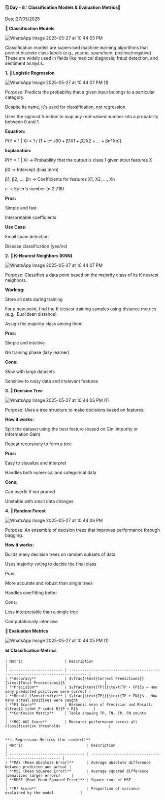 **🗓 Day - 8 : Classification Models & Evaluation Metrics🚀**

Date:27/05/2025

**🧠 Classification Models**

![WhatsApp Image 2025-05-27 at 10 44 05 PM](https://github.com/user-attachments/assets/c0a29712-3c0f-489d-ba8d-8c078a4170f8)

Classification models are supervised machine learning algorithms that predict discrete class labels (e.g., yes/no, spam/ham, positive/negative). These are widely used in fields like medical diagnosis, fraud detection, and sentiment analysis.

**1. 🔹 Logistic Regression**

![WhatsApp Image 2025-05-27 at 10 44 07 PM (1)](https://github.com/user-attachments/assets/62e21f45-e7cd-41e0-b1f0-b2d296b06864)

Purpose: Predicts the probability that a given input belongs to a particular category.

Despite its name, it's used for classification, not regression.

Uses the sigmoid function to map any real-valued number into a probability between 0 and 1.

**Equation:**

P(Y = 1 | X) = 1 / (1 + e^-(β0 + β1*X1 + β2*X2 + ... + βn*Xn))

**Explanation:**

P(Y = 1 | X) → Probability that the output is class 1 given input features X

β0 → Intercept (bias term)

β1, β2, ..., βn → Coefficients for features X1, X2, ..., Xn

e → Euler's number (≈ 2.718)
 
**Pros:**

Simple and fast

Interpretable coefficients

**Use Case:**

Email spam detection

Disease classification (yes/no)

**2. 🔹 K-Nearest Neighbors (KNN)**

![WhatsApp Image 2025-05-27 at 10 44 07 PM](https://github.com/user-attachments/assets/55765ca8-6d26-4454-b4b7-b7b226375e8e)

Purpose: Classifies a data point based on the majority class of its K nearest neighbors.

**Working:**

Store all data during training

For a new point, find the K closest training samples using distance metrics (e.g., Euclidean distance)

Assign the majority class among them

**Pros:**

Simple and intuitive

No training phase (lazy learner)

**Cons:**

Slow with large datasets

Sensitive to noisy data and irrelevant features

**3. 🔹 Decision Tree**

![WhatsApp Image 2025-05-27 at 10 44 06 PM (1)](https://github.com/user-attachments/assets/8d01795a-78bd-4503-86eb-98f7fea94230)

Purpose: Uses a tree structure to make decisions based on features.

**How it works:**

Split the dataset using the best feature (based on Gini Impurity or Information Gain)

Repeat recursively to form a tree

**Pros:**

Easy to visualize and interpret

Handles both numerical and categorical data

**Cons:**

Can overfit if not pruned

Unstable with small data changes

**4. 🔹 Random Forest**

![WhatsApp Image 2025-05-27 at 10 44 06 PM](https://github.com/user-attachments/assets/d02932a1-443d-4355-8045-bfc5eccb5a6f)

Purpose: An ensemble of decision trees that improves performance through bagging.

**How it works:**

Builds many decision trees on random subsets of data

Uses majority voting to decide the final class

Pros:

More accurate and robust than single trees

Handles overfitting better

Cons:

Less interpretable than a single tree

Computationally intensive

**📏 Evaluation Metrics**

![WhatsApp Image 2025-05-27 at 10 44 05 PM (1)](https://github.com/user-attachments/assets/654f5569-7dc1-4276-b22b-bf4ec01c3a7e)

**📊 Classification Metrics**
```    
| Metric                   | Description                                                                    |
| ------------------------ | ------------------------------------------------------------------------------ |
| **Accuracy**             | $\frac{\text{Correct Predictions}}{\text{Total Predictions}}$                  |
| **Precision**            | $\frac{\text{TP}}{\text{TP + FP}}$ – How many predicted positives were correct |
| **Recall (Sensitivity)** | $\frac{\text{TP}}{\text{TP + FN}}$ – How many actual positives were caught     |
| **F1 Score**             | Harmonic mean of Precision and Recall: $\frac{2 \cdot P \cdot R}{P + R}$       |
| **Confusion Matrix**     | Table showing TP, TN, FP, FN counts                                            |
| **ROC-AUC Score**        | Measures performance across all classification thresholds                      |


**📉 Regression Metrics (for context)**
| Metric                             | Description                                              |
| ---------------------------------- | -------------------------------------------------------- |
| **MAE (Mean Absolute Error)**      | Average absolute difference between predicted and actual |
| **MSE (Mean Squared Error)**       | Average squared difference (penalizes larger errors)     |
| **RMSE (Root Mean Squared Error)** | Square root of MSE                                       |
| **R² Score**                       | Proportion of variance explained by the model            |

